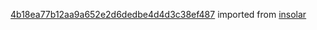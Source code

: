 [4b18ea77b12aa9a652e2d6dedbe4d4d3c38ef487](https://github.com/insolar/insolar/commit/4b18ea77b12aa9a652e2d6dedbe4d4d3c38ef487) imported from [insolar](https://github.com/insolar/insolar)

